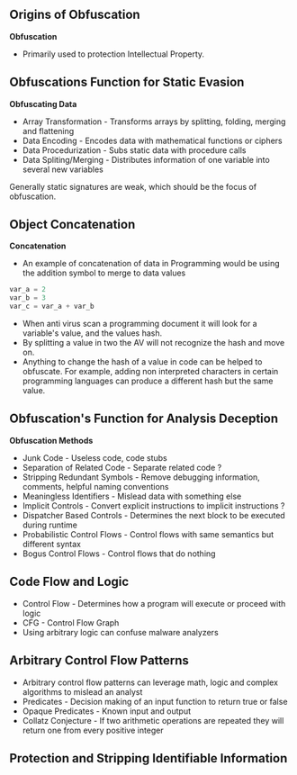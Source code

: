 
## Origins of Obfuscation

**Obfuscation**

- Primarily used to protection Intellectual Property. 

## Obfuscations Function for Static Evasion

**Obfuscating Data** 

- Array Transformation - Transforms arrays by splitting, folding, merging and flattening
- Data Encoding - Encodes data with mathematical functions or ciphers
- Data Procedurization - Subs static data with procedure calls
- Data Spliting/Merging - Distributes information of one variable into several new variables

Generally static signatures are weak, which should be the focus of obfuscation. 


## Object Concatenation 

**Concatenation** 

- An example of concatenation of data in Programming would be using the addition symbol to merge to data values

```python
var_a = 2 
var_b = 3
var_c = var_a + var_b
```

- When anti virus scan a programming document it will look for a variable's value, and the values hash. 
- By splitting a value in two the AV will not recognize the hash and move on. 
- Anything to change the hash of a value in code can be helped to obfuscate. 
  For example, adding non interpreted characters in certain programming languages can produce a different hash but the same value. 

## Obfuscation's Function for Analysis Deception 

**Obfuscation Methods**

- Junk Code - Useless code, code stubs
- Separation of Related Code - Separate related code  ? 
- Stripping Redundant Symbols - Remove debugging information, comments, helpful naming conventions
- Meaningless Identifiers - Mislead data with something else
- Implicit Controls - Convert explicit instructions to implicit instructions ?
- Dispatcher Based Controls - Determines the next block to be executed during runtime
- Probabilistic Control Flows - Control flows with same semantics but different syntax
- Bogus Control Flows - Control flows that do nothing

## Code Flow and Logic 

- Control Flow - Determines how a program will execute or proceed with logic
- CFG - Control Flow Graph
- Using arbitrary logic can confuse malware analyzers
## Arbitrary Control Flow Patterns 

- Arbitrary control flow patterns can leverage math, logic and complex algorithms to mislead an analyst
- Predicates - Decision making of an input function to return true or false
- Opaque Predicates - Known input and output
- Collatz Conjecture - If two arithmetic operations are repeated they will return one from every positive integer

## Protection and Stripping Identifiable Information 


